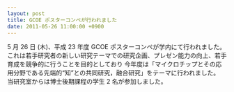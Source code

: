 ```yaml
---
layout: post
title: GCOE ポスターコンペが行われました
date: 2011-05-26 11:00:00 +0900
---
```


5 月 26 日 (木)、平成 23 年度 GCOE ポスターコンペが学内にて行われました。
これは若手研究者の新しい研究テーマでの研究企画、プレゼン能力の向上、若手育成を競争的に行うことを目的としており
今年度は「マイクロチップとその応用分野である先端的“知”との共同研究，融合研究」をテーマに行われました。
当研究室からは博士後期課程の学生 2 名が参加しました。